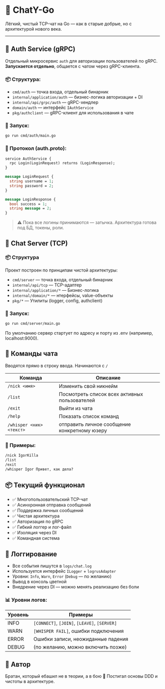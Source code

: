 # 🧠 ChatY-Go

Лёгкий, чистый TCP-чат на Go — как в старые добрые, но с архитектурой нового века.

---

## 🔐 Auth Service (gRPC)

Отдельный микросервис `auth` для авторизации пользователей по gRPC.  
**Запускается отдельно**, общается с чатом через gRPC-клиента.

### 📦 Структура:
- `cmd/auth` — точка входа, отдельный бинарник
- `internal/application/auth` — бизнес-логика авторизации + DI
- `internal/api/grpc/auth` — gRPC-хендлер
- `domain/auth` — интерфейс `IAuthService`
- `pkg/authclient` — gRPC-клиент для использования в чате

### 🚀 Запуск:
```bash
go run cmd/auth/main.go
```

### 🧪 Протокол (auth.proto):

```proto
service AuthService {
  rpc Login(LoginRequest) returns (LoginResponse);
}

message LoginRequest {
  string username = 1;
  string password = 2;
}

message LoginResponse {
  bool success = 1;
  string message = 2;
}
```
> ⚠️ Пока все логины принимаются — затычка. Архитектура готова под БД, токены, роли.

## 💬 Chat Server (TCP)

### 📦 Структура
Проект построен по принципам чистой архитектуры:
- `cmd/server` — точка входа, отдельный бинарник
- `internal/api/tcp` — TCP-адаптер
- `internal/application/*` — Бизнес-логика
- `internal/domain/*` — нтерфейсы, value-объекты
- `pkg/*` — Утилиты (logger, config, authclient)

### 🚀 Запуск:
```bash
go run cmd/server/main.go
```
По умолчанию сервер стартует по адресу и порту из .env (например, localhost:9000).

## 💬 Команды чата

Вводятся прямо в строку ввода. Начинаются с `/`

| Команда                  | Описание                                      |
|--------------------------|-----------------------------------------------|
| `/nick <имя>`            | Изменить свой никнейм                         |
| `/list`                  | Посмотреть список всех активных пользователей |
| `/exit`                  | Выйти из чата                                 |
| `/help`                  | Показать список команд                        |
| `/whisper <ник> <текст>` | отправить личное сообщение конкретному юзеру  |

### 🔄 Примеры:
```txt
/nick IgorKilla
/list
/exit
/whisper Igor Привет, как дела?
```

## 📦 Текущий функционал
* ✅ Многопользовательский TCP-чат
* ✅ Асинхронная отправка сообщений
* ✅ Поддержка личных сообщений
* ✅ Чистая архитектура
* ✅ Авторизация по gRPC
* ✅ Гибкий логгер и лог-файл
* ✅ Изоляция через DI
* ✅ Командная система

## 📝 Логгирование
* Все события пишутся в `logs/chat.log`
* Используется интерфейс `ILogger` + `logrusAdapter`
* Уровни: `Info`, `Warn`, `Error` (`Debug` — по желанию)
* Вывод в консоль цветной
* Внедрение через DI — можно менять реализацию без боли

### 📊 Уровни логов:

| Уровень | Примеры                                      |
|---------|----------------------------------------------|
| INFO    | `[CONNECT]`, `[JOIN]`, `[LEAVE]`, `[SERVER]` |
| WARN    | `[WHISPER FAIL]`, ошибки подключения         |
| ERROR   | Ошибки записи, неожиданные падения           |
| DEBUG   | (по желанию, можно включить позже)           |

## 🤝 Автор
Братан, который ебашил не в теории, а в бою 💪 Постигал основы DDD и чистоты в архитектуре.